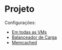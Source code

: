 # Projeto

Configurações:
- [Em todas as VMs](general.md)
- [Balanceador de Carga](balancer.md)
- [Memcached](cache.md)